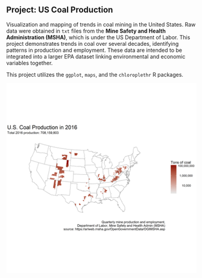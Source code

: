 ## Project: US Coal Production

Visualization and mapping of trends in coal mining in the United States. Raw data were obtained in `txt` files from the **Mine Safety and Health Administration (MSHA)**, which is under the US Department of Labor. This project demonstrates trends in coal over several decades, identifying patterns in production and employment. These data are intended to be integrated into a larger EPA dataset linking environmental and economic variables together.

This project utilizes the `ggplot`, `maps`, and the `chloroplethr` R packages.

![](https://github.com/bramstone/Project-US-Coal-Production/blob/master/coal_production_2016.png)
